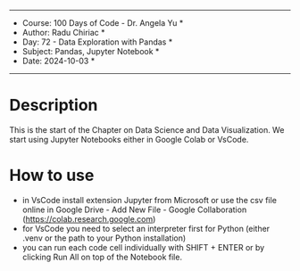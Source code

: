
************************************************************
*    Course: 100 Days of Code - Dr. Angela Yu              *
*    Author: Radu Chiriac                                  *
*    Day: 72 - Data Exploration with Pandas                *
*    Subject: Pandas, Jupyter Notebook                     *
*    Date: 2024-10-03                                      *
************************************************************


# Description
This is the start of the Chapter on Data Science and Data Visualization. We start using Jupyter Notebooks either in Google Colab or VsCode.

# How to use
- in VsCode install extension Jupyter from Microsoft or use the csv file online in Google Drive - Add New File - Google Collaboration (https://colab.research.google.com)
- for VsCode you need to select an interpreter first for Python (either .venv or the path to your Python installation)
- you can run each code cell individually with SHIFT + ENTER or by clicking Run All on top of the Notebook file.
